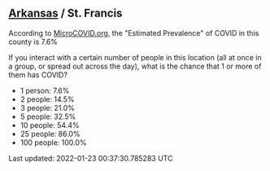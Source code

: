 
## [Arkansas](/united-states/arkansas) / St. Francis

According to [MicroCOVID.org](http://microcovid.org),
the "Estimated Prevalence" of COVID in this county is 7.6%

If you interact with a certain number of people in this location
(all at once in a group, or spread out across the day), what is the chance that
1 or more of them has COVID?

- 1 person: 7.6%
- 2 people: 14.5%
- 3 people: 21.0%
- 5 people: 32.5%
- 10 people: 54.4%
- 25 people: 86.0%
- 100 people: 100.0%

Last updated: 2022-01-23 00:37:30.785283 UTC
